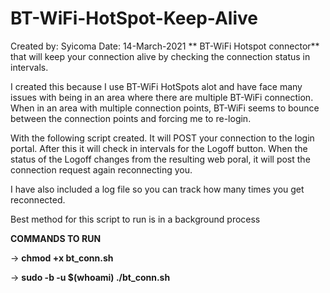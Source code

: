 # BT-WiFi-HotSpot-Keep-Alive
Created by: Syicoma
Date: 14-March-2021
**
BT-WiFi Hotspot connector** that will keep your connection alive by checking the connection status in intervals.

I created this because I use BT-WiFi HotSpots alot and have face many issues with being in an area where there are multiple BT-WiFi connection.
When in an area with multiple connection points, BT-WiFi seems to bounce between the connection points and forcing me to re-login.

With the following script created. It will POST your connection to the login portal.
After this it will check in intervals for the Logoff button. When the status of the Logoff changes from the resulting web poral, it will post 
the connection request again reconnecting you.

I have also included a log file so you can track how many times you get reconnected.

Best method for this script to run is in a background process

**COMMANDS TO RUN**

-> **chmod +x bt_conn.sh**

-> **sudo -b -u $(whoami) ./bt_conn.sh**

